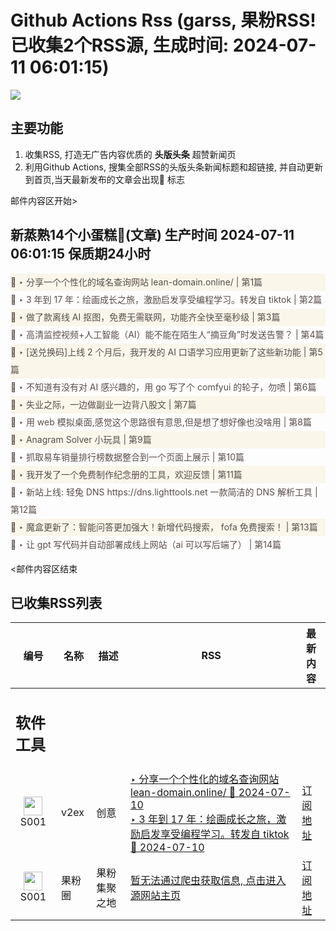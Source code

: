 # Github Actions Rss (garss, 果粉RSS! 已收集2个RSS源, 生成时间: 2024-07-11 06:01:15)

![](https://cdn.jsdelivr.net/gh/xinkeji/garss/_media/ga-rss.png)



## 主要功能
1. 收集RSS, 打造无广告内容优质的 **头版头条** 超赞新闻页
2. 利用Github Actions, 搜集全部RSS的头版头条新闻标题和超链接, 并自动更新到首页,当天最新发布的文章会出现🌈 标志

邮件内容区开始>
<h2>新蒸熟14个小蛋糕🍰(文章) 生产时间 2024-07-11 06:01:15 保质期24小时</h2>

<div style='line-height:3;background-color:#FAF6EA;' ><a href='https://www.v2ex.com/t/1056387#reply4' style="line-height:2;text-decoration:none;display:block;color:#584D49;">🌈 ‣ 分享一个个性化的域名查询网站 lean-domain.online/ | 第1篇</a></div><div style='line-height:3;' ><a href='https://www.v2ex.com/t/1056413#reply0' style="line-height:2;text-decoration:none;display:block;color:#584D49;">🌈 ‣ 3 年到 17 年：绘画成长之旅，激励启发享受编程学习。转发自 tiktok | 第2篇</a></div><div style='line-height:3;background-color:#FAF6EA;' ><a href='https://www.v2ex.com/t/1056129#reply51' style="line-height:2;text-decoration:none;display:block;color:#584D49;">🌈 ‣ 做了款离线 AI 抠图，免费无需联网，功能齐全快至毫秒级 | 第3篇</a></div><div style='line-height:3;' ><a href='https://www.v2ex.com/t/1056221#reply8' style="line-height:2;text-decoration:none;display:block;color:#584D49;">🌈 ‣ 高清监控视频+人工智能（AI）能不能在陌生人“摘豆角”时发送告警？ | 第4篇</a></div><div style='line-height:3;background-color:#FAF6EA;' ><a href='https://www.v2ex.com/t/1056353#reply2' style="line-height:2;text-decoration:none;display:block;color:#584D49;">🌈 ‣ [送兑换码]上线 2 个月后，我开发的 AI 口语学习应用更新了这些新功能 | 第5篇</a></div><div style='line-height:3;' ><a href='https://www.v2ex.com/t/1056287#reply1' style="line-height:2;text-decoration:none;display:block;color:#584D49;">🌈 ‣ 不知道有没有对 AI 感兴趣的，用 go 写了个 comfyui 的轮子，勿喷 | 第6篇</a></div><div style='line-height:3;background-color:#FAF6EA;' ><a href='https://www.v2ex.com/t/1056288#reply5' style="line-height:2;text-decoration:none;display:block;color:#584D49;">🌈 ‣ 失业之际，一边做副业一边背八股文 | 第7篇</a></div><div style='line-height:3;' ><a href='https://www.v2ex.com/t/1056167#reply12' style="line-height:2;text-decoration:none;display:block;color:#584D49;">🌈 ‣ 用 web 模拟桌面,感觉这个思路很有意思,但是想了想好像也没啥用 | 第8篇</a></div><div style='line-height:3;background-color:#FAF6EA;' ><a href='https://www.v2ex.com/t/1056292#reply2' style="line-height:2;text-decoration:none;display:block;color:#584D49;">🌈 ‣ Anagram Solver 小玩具 | 第9篇</a></div><div style='line-height:3;' ><a href='https://www.v2ex.com/t/1056229#reply0' style="line-height:2;text-decoration:none;display:block;color:#584D49;">🌈 ‣ 抓取易车销量排行榜数据整合到一个页面上展示 | 第10篇</a></div><div style='line-height:3;background-color:#FAF6EA;' ><a href='https://www.v2ex.com/t/1056151#reply4' style="line-height:2;text-decoration:none;display:block;color:#584D49;">🌈 ‣ 我开发了一个免费制作纪念册的工具，欢迎反馈 | 第11篇</a></div><div style='line-height:3;' ><a href='https://www.v2ex.com/t/1056178#reply2' style="line-height:2;text-decoration:none;display:block;color:#584D49;">🌈 ‣ 新站上线: 轻兔 DNS https://dns.lighttools.net 一款简洁的 DNS 解析工具 | 第12篇</a></div><div style='line-height:3;background-color:#FAF6EA;' ><a href='https://www.v2ex.com/t/1056243#reply0' style="line-height:2;text-decoration:none;display:block;color:#584D49;">🌈 ‣ 魔盒更新了：智能问答更加强大！新增代码搜索， fofa 免费搜索！ | 第13篇</a></div><div style='line-height:3;' ><a href='https://www.v2ex.com/t/1056147#reply2' style="line-height:2;text-decoration:none;display:block;color:#584D49;">🌈 ‣ 让 gpt 写代码并自动部署成线上网站（ai 可以写后端了） | 第14篇</a></div>

<邮件内容区结束

## 已收集RSS列表

| 编号 | 名称 | 描述 | RSS | 最新内容 |
| --- | --- | --- | --- | --- |
| <h2 id="软件工具">软件工具</h2> |  |   |  |  |
| <div id="S001" style="text-align: center;"><img src="https://cdn.jsdelivr.net/gh/zhaoolee/garss/_media/favicon/S001.png" width="30px" style="width:30px;height: auto;"/><br><span>S001</span></div> | v2ex | 创意 | [‣ 分享一个个性化的域名查询网站 lean-domain.online/ 🌈 2024-07-10](https://www.v2ex.com/t/1056387#reply4)<br/>[‣ 3 年到 17 年：绘画成长之旅，激励启发享受编程学习。转发自 tiktok 🌈 2024-07-10](https://www.v2ex.com/t/1056413#reply0) | [订阅地址](https://www.v2ex.com/feed/tab/creative.xml) |
| <div id="S001" style="text-align: center;"><img src="https://cdn.jsdelivr.net/gh/zhaoolee/garss/_media/favicon/S001.png" width="30px" style="width:30px;height: auto;"/><br><span>S001</span></div> | 果粉圈 | 果粉集聚之地 | [暂无法通过爬虫获取信息, 点击进入源网站主页](https://g0f.cn) | [订阅地址](https://g0f.cn/rss.xml) |



